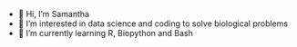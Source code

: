 - 👋 Hi, I’m Samantha
- 👀 I’m interested in data science and coding to solve biological problems
- 🌱 I’m currently learning R, Biopython and Bash
<!-- - 💞️ I’m looking to collaborate on ...
- 📫 How to reach me ... -->

<!---
martell-395/martell-395 is a ✨ special ✨ repository because its `README.md` (this file) appears on your GitHub profile.
You can click the Preview link to take a look at your changes.
--->
